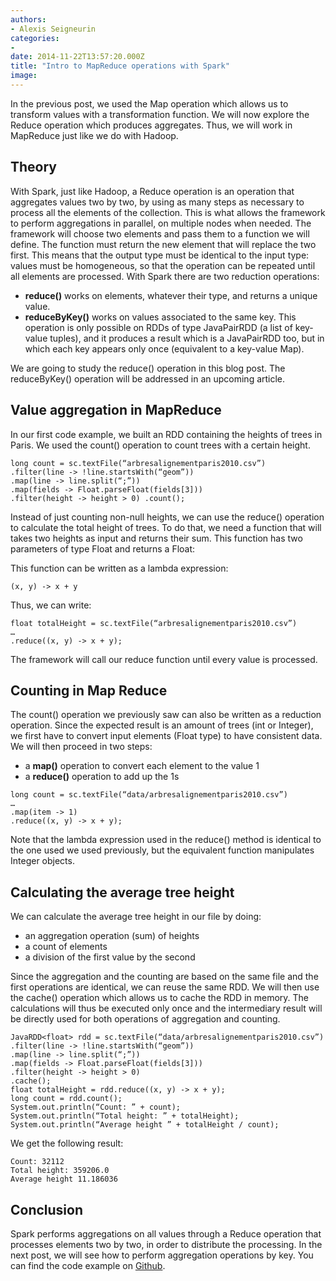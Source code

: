 ```yaml
---
authors:
- Alexis Seigneurin
categories:
- 
date: 2014-11-22T13:57:20.000Z
title: "Intro to MapReduce operations with Spark"
image: 
---
```


In the previous post, we used the Map operation which allows us to transform values with a transformation function. We will now explore the Reduce operation which produces aggregates. Thus, we will work in MapReduce just like we do with Hadoop.


## Theory

With Spark, just like Hadoop, a Reduce operation is an operation that aggregates values two by two, by using as many steps as necessary to process all the elements of the collection. This is what allows the framework to perform aggregations in parallel, on multiple nodes when needed. The framework will choose two elements and pass them to a function we will define. The function must return the new element that will replace the two first. This means that the output type must be identical to the input type: values must be homogeneous, so that the operation can be repeated until all elements are processed. With Spark there are two reduction operations:

- **reduce()** works on elements, whatever their type, and returns a unique value.
- **reduceByKey()** works on values associated to the same key. This operation is only possible on RDDs of type JavaPairRDD (a list of key-value tuples), and it produces a result which is a JavaPairRDD too, but in which each key appears only once (equivalent to a key-value Map).

We are going to study the reduce() operation in this blog post. The reduceByKey() operation will be addressed in an upcoming article.


## Value aggregation in MapReduce

In our first code example, we built an RDD containing the heights of trees in Paris. We used the count() operation to count trees with a certain height.

```language-java
long count = sc.textFile(“arbresalignementparis2010.csv”)
.filter(line -> !line.startsWith(“geom”))
.map(line -> line.split(“;”))
.map(fields -> Float.parseFloat(fields[3]))
.filter(height -> height > 0) .count(); 
```

Instead of just counting non-null heights, we can use the reduce() operation to calculate the total height of trees. To do that, we need a function that will takes two heights as input and returns their sum. This function has two parameters of type Float and returns a Float:

This function can be written as a lambda expression:

```language-java
(x, y) -> x + y
```

Thus, we can write:

```language-java
float totalHeight = sc.textFile(“arbresalignementparis2010.csv”)
…
.reduce((x, y) -> x + y); 
```

The framework will call our reduce function until every value is processed.


## Counting in Map Reduce

The count() operation we previously saw can also be written as a reduction operation. Since the expected result is an amount of trees (int or Integer), we first have to convert input elements (Float type) to have consistent data. We will then proceed in two steps:

- a **map()** operation to convert each element to the value 1
- a **reduce()** operation to add up the 1s

```language-java
long count = sc.textFile(“data/arbresalignementparis2010.csv”)
…
.map(item -> 1)
.reduce((x, y) -> x + y);
```

Note that the lambda expression used in the reduce() method is identical to the one used we used previously, but the equivalent function manipulates Integer objects.

## Calculating the average tree height

We can calculate the average tree height in our file by doing:

- an aggregation operation (sum) of heights
- a count of elements
- a division of the first value by the second

Since the aggregation and the counting are based on the same file and the first operations are identical, we can reuse the same RDD. We will then use the cache() operation which allows us to cache the RDD in memory. The calculations will thus be executed only once and the intermediary result will be directly used for both operations of aggregation and counting.

```language-java
JavaRDD<float> rdd = sc.textFile(“data/arbresalignementparis2010.csv”)
.filter(line -> !line.startsWith(“geom”))
.map(line -> line.split(“;”))
.map(fields -> Float.parseFloat(fields[3]))
.filter(height -> height > 0)
.cache();
float totalHeight = rdd.reduce((x, y) -> x + y);
long count = rdd.count();
System.out.println(“Count: ” + count);
System.out.println(“Total height: ” + totalHeight);
System.out.println(“Average height ” + totalHeight / count);
```

We get the following result:

```language-none
Count: 32112
Total height: 359206.0
Average height 11.186036
```

## Conclusion

Spark performs aggregations on all values through a Reduce operation that processes elements two by two, in order to distribute the processing. In the next post, we will see how to perform aggregation operations by key. You can find the code example on [Github](https://github.com/aseigneurin/spark-sandbox).
